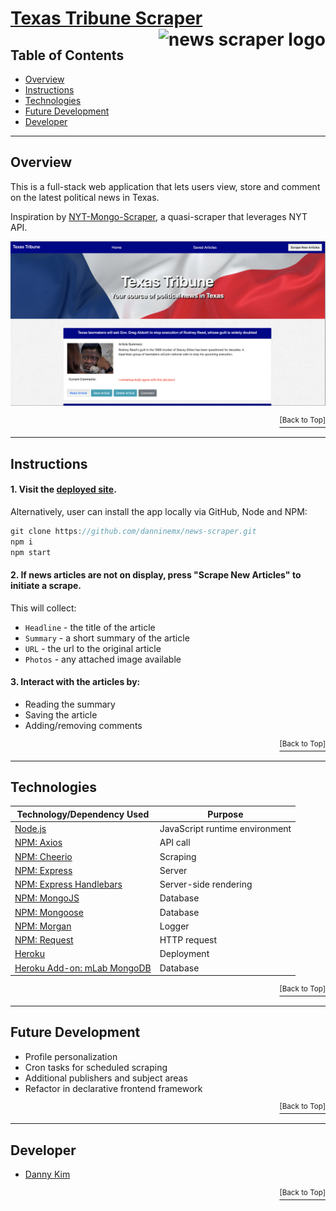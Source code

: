 # <a href="https://damp-caverns-74679.herokuapp.com">Texas Tribune Scraper</a> <img src="https://github.com/danninemx/project-issue-manager/blob/master/public/assets/img/news-scraper-logo.png/" alt="news scraper logo" align="right" height="100"> <a name="top"></a>

## Table of Contents

- [Overview](#overview)
- [Instructions](#instructions)
- [Technologies](#technologies)
- [Future Development](#future)
- [Developer](#team)

---

## Overview <a name="overview"></a>

This is a full-stack web application that lets users view, store and comment on the latest political news in Texas.

Inspiration by [NYT-Mongo-Scraper](https://youtu.be/4ltZr3VPmno), a quasi-scraper that leverages NYT API.

![news-scraper-screenshot](./public/assets/img/news-scraper.png)

<p align='right'><a href='#top'><sup>[Back to Top]</sup></a></p>

---

## Instructions <a name="instructions"></a>

#### 1. Visit the [deployed site](https://damp-caverns-74679.herokuapp.com/).

Alternatively, user can install the app locally via GitHub, Node and NPM:

```js
git clone https://github.com/danninemx/news-scraper.git
npm i
npm start
```

#### 2. If news articles are not on display, press "Scrape New Articles" to initiate a scrape.

This will collect:

- `Headline` - the title of the article
- `Summary` - a short summary of the article
- `URL` - the url to the original article
- `Photos` - any attached image available

#### 3. Interact with the articles by:

- Reading the summary
- Saving the article
- Adding/removing comments

<p align='right'><a href='#top'><sup>[Back to Top]</sup></a></p>

---

## Technologies <a name="technologies"></a>

| Technology/Dependency Used                                                  | Purpose                        |
| --------------------------------------------------------------------------- | ------------------------------ |
| [Node.js](https://nodejs.org/en/)                                           | JavaScript runtime environment |
| [NPM: Axios](https://www.npmjs.com/package/axios)                           | API call                       |
| [NPM: Cheerio](https://www.npmjs.com/package/cheerio)                       | Scraping                       |
| [NPM: Express](https://www.npmjs.com/package/express)                       | Server                         |
| [NPM: Express Handlebars](https://www.npmjs.com/package/express-handlebars) | Server-side rendering          |
| [NPM: MongoJS](https://www.npmjs.com/package/mongojs)                       | Database                       |
| [NPM: Mongoose](https://www.npmjs.com/package/mongoose)                     | Database                       |
| [NPM: Morgan](https://www.npmjs.com/package/morgan)                         | Logger                         |
| [NPM: Request](https://www.npmjs.com/package/request)                       | HTTP request                   |
| [Heroku](https://heroku.com)                                                | Deployment                     |
| [Heroku Add-on: mLab MongoDB](https://elements.heroku.com/addons/mongolab)  | Database                       |

<p align='right'><a href='#top'><sup>[Back to Top]</sup></a></p>

---

## Future Development <a name="future"></a>

- Profile personalization
- Cron tasks for scheduled scraping
- Additional publishers and subject areas
- Refactor in declarative frontend framework

<p align='right'><a href='#top'><sup>[Back to Top]</sup></a></p>

---

## Developer <a name="team"></a>

- [Danny Kim](https://github.com/danninemx)

<p align='right'><a href='#top'><sup>[Back to Top]</sup></a></p>
